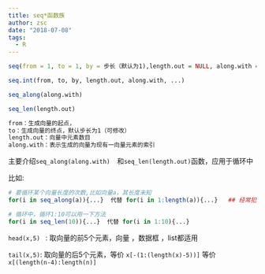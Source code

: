 ```yaml
---
title: seq*函数族
author: zsc
date: "2018-07-08"
tags:
  - R
---
```




```R
seq(from = 1, to = 1, by = 步长（默认为1),length.out = NULL, along.with = NULL, ...)

seq.int(from, to, by, length.out, along.with, ...)

seq_along(along.with)  

seq_len(length.out)

from：生成向量的起点，
to：生成向量的终点，默认步长为1（可修改） 
length.out：向量中元素数目
along.with：表示生成的向量为现有一向量元素的索引
```



主要介绍`seq_along(along.with)  `和`seq_len(length.out)`函数，应用于循环中

比如:

```R
# 要循环某个向量长度的次数,比如向量a，其长度未知
for(i in seq_along(a)){...}  代替 for(i in 1:length(a)){...}   ## 经常犯这样的错误，不美观

# 循环中，循环1:10可以用一下方法
for(i in seq_len(10)){...}  代替 for(i in 1:10){...} 
```



`head(x,5) ` : 取向量的前5个元素，向量 ，数据框 ，list都适用

`tail(x,5)`: 取向量的后5个元素，等价 `x[-(1:(length(x)-5))]`   等价 `x[(length(n-4):length(n)] `

